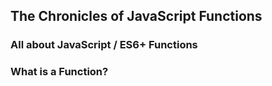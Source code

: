 ## The Chronicles of JavaScript Functions
### All about JavaScript / ES6+ Functions
### What is a Function?
###
